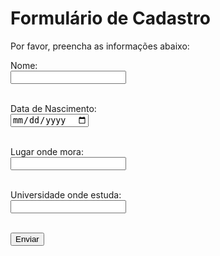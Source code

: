 <!DOCTYPE html>
<html>
<head>
<title>Formulário de Informações</title>
</head>
<body>

<h1>Formulário de Cadastro</h1>
<p>Por favor, preencha as informações abaixo:</p>

<form>
  <label for="nome">Nome:</label><br>
  <input type="text" id="nome" name="nome"><br><br>

  <label for="dataNascimento">Data de Nascimento:</label><br>
  <input type="date" id="dataNascimento" name="dataNascimento"><br><br>

  <label for="lugar">Lugar onde mora:</label><br>
  <input type="text" id="lugar" name="lugar"><br><br>

  <label for="universidade">Universidade onde estuda:</label><br>
  <input type="text" id="universidade" name="universidade"><br><br>

  <input type="submit" value="Enviar">
</form>

</body>
</html>
